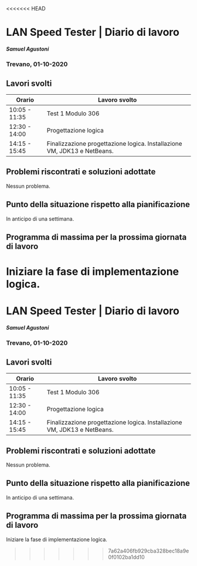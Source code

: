 <<<<<<< HEAD
# LAN Speed Tester | Diario di lavoro

##### Samuel Agustoni

### Trevano, 01-10-2020

## Lavori svolti

| Orario | Lavoro svolto |
| ------ | ----------- |
| 10:05 - 11:35  | Test 1 Modulo 306 |
| 12:30 - 14:00  | Progettazione logica |
| 14:15 - 15:45  | Finalizzazione progettazione logica. Installazione VM, JDK13 e NetBeans. |

## Problemi riscontrati e soluzioni adottate
Nessun problema.
## Punto della situazione rispetto alla pianificazione
In anticipo di una settimana.

## Programma di massima per la prossima giornata di lavoro
Iniziare la fase di implementazione logica.
=======
# LAN Speed Tester | Diario di lavoro

##### Samuel Agustoni

### Trevano, 01-10-2020

## Lavori svolti

| Orario | Lavoro svolto |
| ------ | ----------- |
| 10:05 - 11:35  | Test 1 Modulo 306 |
| 12:30 - 14:00  | Progettazione logica |
| 14:15 - 15:45  | Finalizzazione progettazione logica. Installazione VM, JDK13 e NetBeans. |

## Problemi riscontrati e soluzioni adottate
Nessun problema.
## Punto della situazione rispetto alla pianificazione
In anticipo di una settimana.

## Programma di massima per la prossima giornata di lavoro
Iniziare la fase di implementazione logica.
>>>>>>> 7a62a406fb929cba328bec18a9e0f0102ba1dd10
